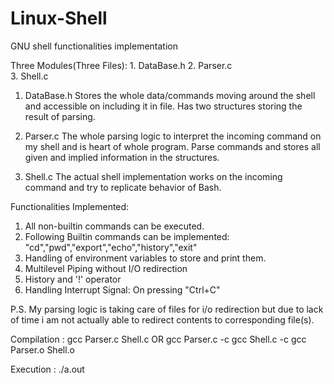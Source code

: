 # Linux-Shell
GNU shell functionalities implementation

Three Modules(Three Files):
        1. DataBase.h 
        2. Parser.c    
        3. Shell.c
        
1. DataBase.h
Stores the whole data/commands moving around the shell and accessible on including it in file.
Has two structures storing the result of parsing.

2. Parser.c
The whole parsing logic to interpret the incoming command on my shell and is heart of whole program.
Parse commands and stores all given and implied information in the structures.

3. Shell.c
The actual shell implementation works on the incoming command and try to replicate behavior of Bash.

Functionalities Implemented:
1. All non-builtin commands can be executed.
2. Following Builtin commands can be implemented:
        "cd","pwd","export","echo","history","exit"
3. Handling of environment variables to store and print them.
4. Multilevel Piping without I/O redirection
5. History and '!' operator
6. Handling Interrupt Signal: On pressing "Ctrl+C" 

P.S.
My parsing logic is taking care of files for i/o redirection but due to lack of time i am not actually able to redirect contents to corresponding file(s).

Compilation : 
        gcc Parser.c Shell.c
        OR
        gcc Parser.c -c
        gcc Shell.c -c
        gcc Parser.o Shell.o

Execution : ./a.out 


